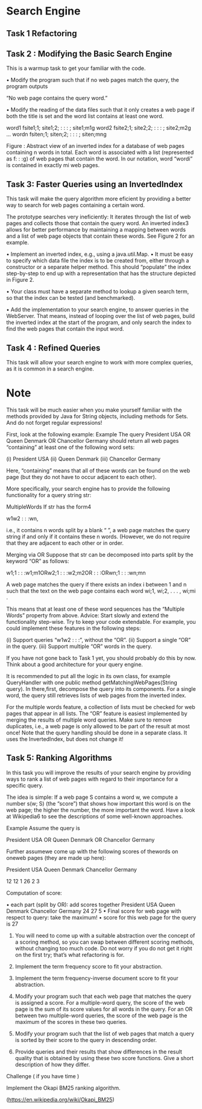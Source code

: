 # Search Engine

## Task 1 Refactoring

## Task 2 : Modifying the Basic Search Engine

This is a warmup task to get your familiar with the code.

• Modify the program such that if no web pages match the query, the program outputs

“No web page contains the query word.”

• Modify the reading of the data files such that it only creates a web page if both the
title is set and the word list contains at least one word.

word1 fsite1;1; site1;2; : : : ; site1;m1g
word2 fsite2;1; site2;2; : : : ; site2;m2g
...
wordn fsiten;1; siten;2; : : : ; siten;mng

Figure : Abstract view of an inverted index for a database of web pages containing n words
in total. Each word is associated with a list (represented as f: : :g) of web pages that contain
the word. In our notation, word “wordi” is contained in exactly mi web pages.

## Task 3: Faster Queries using an InvertedIndex

This task will make the query algorithm more eficient by providing a better way to search
for web pages containing a certain word.

The prototype searches very ineficiently: It iterates through the list of web pages and collects
those that contain the query word. An inverted index3 allows for better performance
by maintaining a mapping between words and a list of web page objects that contain these
words. See Figure 2 for an example.

• Implement an inverted index, e.g., using a java.util.Map.
• It must be easy to specify which data file the index is to be created from, either
through a constructor or a separate helper method. This should “populate” the index
step-by-step to end up with a representation that has the structure depicted in
Figure 2.

• Your class must have a separate method to lookup a given search term, so that the
index can be tested (and benchmarked).

• Add the implementation to your search engine, to answer queries in the WebServer.
That means, instead of looping over the list of web pages, build the inverted index at
the start of the program, and only search the index to find the web pages that contain
the input word.

## Task 4 : Refined Queries

This task will allow your search engine to work with more complex queries, as it is common
in a search engine.

# Note

This task will be much easier when you make yourself familiar with the methods
provided by Java for String objects, including methods for Sets. And do not forget
regular expressions!

First, look at the following example:
Example
The query
President USA OR Queen Denmark OR Chancellor Germany
should return all web pages “containing” at least one of the following word sets:

(i) President USA
(ii) Queen Denmark
(iii) Chancellor Germany

Here, “containing” means that all of these words can be found on the web page (but
they do not have to occur adjacent to each other).

More specifically, your search engine has to provide the following functionality for a query
string str:

MultipleWords If str has the form4

w1w2 : : :wn,

i.e., it contains n words split by a blank “ ”, a web page matches the query string if and
only if it contains these n words. (However, we do not require that they are adjacent
to each other or in order.

Merging via OR Suppose that str can be decomposed into parts split by the keyword “OR” as follows:

w1;1 : : :w1;m1ORw2;1 : : :w2;m2OR : : :ORwn;1 : : :wn;mn

A web page matches the query if there exists an index i between 1 and n such that
the text on the web page contains each word wi;1, wi;2, . . . , wi;mi .

This means that at least one of these word sequences has the “Multiple Words” property from above.
Advice: Start slowly and extend the functionality step-wise. Try to keep your code extendable.
For example, you could implement these features in the following steps:

(i) Support queries “w1w2 : : :”, without the “OR”.
(ii) Support a single “OR” in the query.
(iii) Support multiple “OR” words in the query.

If you have not gone back to Task 1 yet, you should probably do this by now. Think about
a good architecture for your query engine.

It is recommended to put all the logic in its own
class, for example QueryHandler with one public method getMatchingWebPages(String
query). In there,first, decompose the query into its components. For a single word, the
query still retrieves lists of web pages from the inverted index.

For the multiple words feature, a collection of lists must be checked for web pages that appear in all lists. The “OR”
feature is easiest implemented by merging the results of multiple word queries. Make sure
to remove duplicates, i.e., a web page is only allowed to be part of the result at most once!
Note that the query handling should be done in a separate class. It uses the InvertedIndex,
but does not change it!

## Task 5: Ranking Algorithms

In this task you will improve the results of your search engine by providing ways to rank a
list of web pages with regard to their importance for a specific query.

The idea is simple: If a web page S contains a word w, we compute a number s(w; S) (the
“score”) that shows how important this word is on the web page; the higher the number,
the more important the word. Have a look at Wikipedia6 to see the descriptions of some
well-known approaches.

Example
Assume the query is

President USA OR Queen Denmark OR Chancellor Germany

Further assumewe come up with the following scores of thewords on oneweb pages
(they are made up here):

President USA Queen Denmark Chancellor Germany

12 12 1 26 2 3

Computation of score:

• each part (split by OR): add scores together
President USA Queen Denmark Chancellor Germany
24 27 5
• Final score for web page with respect to query: take the maximum!
• score for this web page for the query is 27

1. You will need to come up with a suitable abstraction over the concept of a scoring
   method, so you can swap between different scoring methods, without changing too
   much code. Do not worry if you do not get it right on the first try; that’s what
   refactoring is for.

2. Implement the term frequency score to fit your abstraction.

3. Implement the term frequency-inverse document score to fit your abstraction.

4. Modify your program such that each web page that matches the query is assigned a
   score. For a multiple-word query, the score of the web page is the sum of its score
   values for all words in the query. For an OR between two multiple-word queries, the
   score of the web page is the maximum of the scores in these two queries.

5. Modify your program such that the list of web pages that match a query is sorted by
   their score to the query in descending order.

6. Provide queries and their results that show differences in the result quality that is
   obtained by using these two score functions. Give a short description of how they
   differ.

Challenge ( if you have time )

Implement the Okapi BM25 ranking algorithm.

(https://en.wikipedia.org/wiki/Okapi_BM25)
